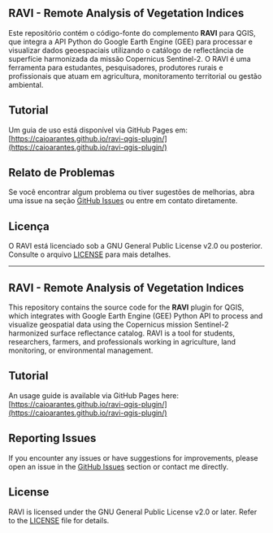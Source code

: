 ## RAVI - Remote Analysis of Vegetation Indices

Este repositório contém o código-fonte do complemento **RAVI** para QGIS, que integra a API Python do Google Earth Engine (GEE) para processar e visualizar dados geoespaciais utilizando o catálogo de reflectância de superfície harmonizada da missão Copernicus Sentinel-2. O RAVI é uma ferramenta para estudantes, pesquisadores, produtores rurais e profissionais que atuam em agricultura, monitoramento territorial ou gestão ambiental.

## Tutorial
Um guia de uso está disponível via GitHub Pages em:  
[https://caioarantes.github.io/ravi-qgis-plugin/](https://caioarantes.github.io/ravi-qgis-plugin/)  

## Relato de Problemas
Se você encontrar algum problema ou tiver sugestões de melhorias, abra uma issue na seção [GitHub Issues](https://github.com/caioarantes/ravi-qgis-plugin/issues) ou entre em contato diretamente.

## Licença
O RAVI está licenciado sob a GNU General Public License v2.0 ou posterior. Consulte o arquivo [LICENSE](https://github.com/caioarantes/ravi-qgis-plugin/blob/main/LICENSE) para mais detalhes.

---

## RAVI - Remote Analysis of Vegetation Indices

This repository contains the source code for the **RAVI** plugin for QGIS, which integrates with Google Earth Engine (GEE) Python API to process and visualize geospatial data using the Copernicus mission Sentinel-2 harmonized surface reflectance catalog. RAVI is a tool for students, researchers, farmers, and professionals working in agriculture, land monitoring, or environmental management.

## Tutorial
An usage guide is available via GitHub Pages here:  
[https://caioarantes.github.io/ravi-qgis-plugin/](https://caioarantes.github.io/ravi-qgis-plugin/)  

## Reporting Issues
If you encounter any issues or have suggestions for improvements, please open an issue in the [GitHub Issues](https://github.com/caioarantes/ravi-qgis-plugin/issues) section or contact me directly.

## License
RAVI is licensed under the GNU General Public License v2.0 or later. Refer to the [LICENSE](https://github.com/caioarantes/ravi-qgis-plugin/blob/main/LICENSE) file for details.


